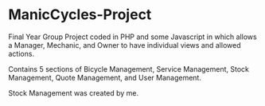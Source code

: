 # ManicCycles-Project

Final Year Group Project coded in PHP and some Javascript in which allows a Manager, Mechanic, and Owner to have individual views and allowed actions.

Contains 5 sections of Bicycle Management, Service Management, Stock Management, Quote Management, and User Management.

Stock Management was created by me.

